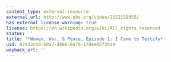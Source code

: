 ```yaml
---
content_type: external-resource
external_url: http://www.pbs.org/video/2152159955/
has_external_license_warning: true
license: https://en.wikipedia.org/wiki/All_rights_reserved
status: ''
title: '*Women, War, & Peace, Episode 1: I Came to Testify*'
uid: 82a33cb0-b8a7-4b96-8a7d-17dee85f26a9
wayback_url: ''
---
```

